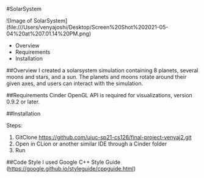 #SolarSystem

![Image of SolarSystem]
(file:///Users/venyajoshi/Desktop/Screen%20Shot%202021-05-04%20at%207.01.14%20PM.png)

* Overview
* Requirements
* Installation

##Overview
I created a solarsystem simulation containing 8 planets, several moons and stars, and a sun. The planets and moons rotate around their given axes, and users can interact with the simulation.

##Requirements
Cinder OpenGL API is required for visualizations, version 0.9.2 or later.

##Installation

Steps:
1. GitClone https://github.com/uiuc-sp21-cs126/final-project-venyaj2.git
2. Open in CLion or another similar IDE through a Cinder folder
3. Run

##Code Style
I used Google C++ Style Guide (https://google.github.io/styleguide/cppguide.html)

